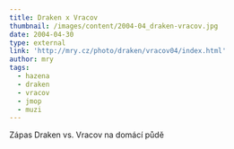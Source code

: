 ```yaml
---
title: Draken x Vracov
thumbnail: /images/content/2004-04_draken-vracov.jpg
date: 2004-04-30
type: external
link: 'http://mry.cz/photo/draken/vracov04/index.html'
author: mry
tags:
  - hazena
  - draken
  - vracov
  - jmop
  - muzi
---
```

Zápas Draken vs. Vracov na domácí půdě

